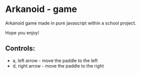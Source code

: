 # Arkanoid - game

Arkanoid game made in pure javascript within a school project.

Hope you enjoy!

## Controls:
- a, left arrow - move the paddle to the left
- d, right arrow - move the paddle to the right 
